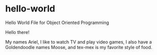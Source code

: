 # hello-world
Hello World File for Object Oriented Programming

Hello there!

My names Ariel, I like to watch TV and play video games,
I also have a Goldendoodle names Moose, and tex-mex is my favorite style of food.
